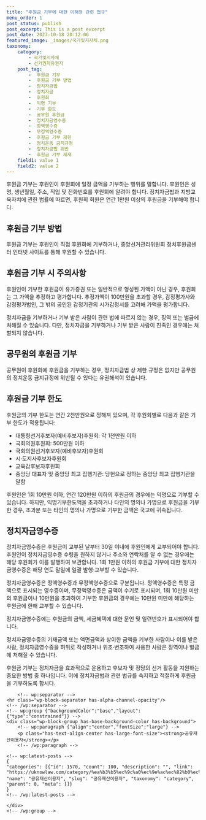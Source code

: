 ```yaml
---
title: "후원금 기부에 대한 이해와 관련 법규"
menu_order: 1
post_status: publish
post_excerpt: This is a post excerpt
post_date: 2023-10-18 20:12:06
featured_image: _images/국가및지자체.png
taxonomy:
    category:
        - 국가및지자체
        - 선거권자유권자
    post_tag:
        -  후원금 기부
        -  후원금 기부 방법
        -  정치자금법
        -  정치자금
        -  후원회
        -  익명 기부
        -  기부 한도
        -  공무원 후원금
        -  정치자금영수증
        -  정액영수증
        -  무정액영수증
        -  후원금 기부 제한
        -  정치운동 금지규정
        -  정치자금법 위반
        -  후원금 기부 제재
    field1: value 1
    field2: value 2
---
```



후원금 기부는 후원인이 후원회에 일정 금액을 기부하는 행위를 말합니다. 후원인은 성명, 생년월일, 주소, 직업 및 전화번호를 후원회에 알려야 합니다. 정치자금법과 지방교육자치에 관한 법률에 따르면, 후원회 회원은 연간 1만원 이상의 후원금을 기부해야 합니다.

## 후원금 기부 방법

후원금 기부는 후원인이 직접 후원회에 기부하거나, 중앙선거관리위원회 정치후원금센터 인터넷 사이트를 통해 후원할 수 있습니다.

## 후원금 기부 시 주의사항

후원인이 기부한 후원금이 유가증권 또는 일반적으로 형성된 가액이 아닌 경우, 후원회는 그 가액을 추정하고 평가합니다. 추정가액이 100만원을 초과할 경우, 감정평가사와 감정평가법인, 그 밖의 공인된 감정기관의 시가감정서를 고려해 가액을 평가합니다.

정치자금을 기부하거나 기부 받은 사람이 관련 법에 따르지 않는 경우, 징역 또는 벌금에 처해질 수 있습니다. 다만, 정치자금을 기부하거나 기부 받은 사람이 친족인 경우에는 처벌되지 않습니다.

## 공무원의 후원금 기부

공무원이 후원회에 후원금을 기부하는 경우, 정치자금법 상 제한 규정은 없지만 공무원의 정치운동 금지규정에 위반될 수 있다는 유권해석이 있습니다.

## 후원금 기부 한도

후원금의 기부 한도는 연간 2천만원으로 정해져 있으며, 각 후원회별로 다음과 같은 기부 한도가 적용됩니다:

- 대통령선거후보자(예비후보자)후원회: 각 1천만원 이하
- 국회의원후원회: 500만원 이하
- 국회의원선거후보자(예비후보자)후원회
- 시·도지사후보자후원회
- 교육감후보자후원회
- 중앙당 대표자 및 중앙당 최고 집행기관: 당헌으로 정하는 중앙당 최고 집행기관을 말함

후원인은 1회 10만원 이하, 연간 120만원 이하의 후원금의 경우에는 익명으로 기부할 수 있습니다. 하지만, 익명기부한도액을 초과하거나 타인의 명의나 가명으로 후원금을 기부한 경우, 초과분 또는 타인의 명의나 가명으로 기부한 금액은 국고에 귀속됩니다.

## 정치자금영수증

정치자금영수증은 후원금이 교부된 날부터 30일 이내에 후원인에게 교부되어야 합니다. 후원인이 정치자금영수증 수령을 원하지 않거나 주소와 연락처를 알 수 없는 경우에는 해당 후원회가 이를 발행하여 보관합니다. 1회 1만원 이하의 후원금 기부에 대한 정치자금영수증은 해당 연도 말일에 일괄 발행·교부할 수 있습니다.

정치자금영수증은 정액영수증과 무정액영수증으로 구분됩니다. 정액영수증은 특정 금액으로 표시되는 영수증이며, 무정액영수증은 금액이 수기로 표시되며, 1회 10만원 미만의 후원금이나 10만원을 초과하여 기부한 후원금의 경우에는 10만원 미만에 해당하는 후원금에 한해 교부할 수 있습니다.

정치자금영수증에는 후원금의 금액, 세금혜택에 대한 문언 및 일련번호가 표시되어야 합니다.

정치자금영수증의 기재금액 또는 액면금액과 상이한 금액을 기부한 사람이나 이를 받은 사람, 정치자금영수증을 허위로 작성하거나 위조·변조하여 사용한 사람은 징역이나 벌금에 처해질 수 있습니다.

후원금 기부는 정치자금을 효과적으로 운용하고 후보자 및 정당의 선거 활동을 지원하는 중요한 방법 중 하나입니다. 이에 정치자금법과 관련 법규를 숙지하고 적절하게 후원금을 기부하도록 합시다.

        <!-- wp:separator -->
    <hr class="wp-block-separator has-alpha-channel-opacity"/>
    <!-- /wp:separator -->
    <!-- wp:group {"backgroundColor":"base","layout":{"type":"constrained"}} -->
    <div class="wp-block-group has-base-background-color has-background">
        <!-- wp:paragraph {"align":"center","fontSize":"large"} -->
        <p class="has-text-align-center has-large-font-size"><strong>공유재산이용자</strong></p>
        <!-- /wp:paragraph -->
        
    <!-- wp:latest-posts -->
    {
    "categories": [{"id": 1570, "count": 100, "description": "", "link": "https://uknowlaw.com/category/%ea%b3%b5%ec%9c%a0%ec%9e%ac%ec%82%b0%ec%9d%b4%ec%9a%a9%ec%9e%90/", "name": "공유재산이용자", "slug": "공유재산이용자", "taxonomy": "category", "parent": 0, "meta": []}
    }
    <!-- /wp:latest-posts -->
    
    </div>
    <!-- /wp:group -->
    